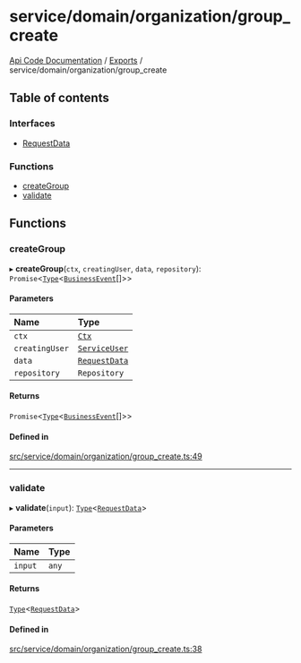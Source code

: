 # service/domain/organization/group\_create
 
[Api Code Documentation](../README.md) / [Exports](../modules.md) / service/domain/organization/group\_create

## Table of contents

### Interfaces

- [RequestData](../interfaces/service_domain_organization_group_create.RequestData.md)

### Functions

- [createGroup](service_domain_organization_group_create.md#creategroup)
- [validate](service_domain_organization_group_create.md#validate)

## Functions

### createGroup

▸ **createGroup**(`ctx`, `creatingUser`, `data`, `repository`): `Promise`<[`Type`](result.md#type)<[`BusinessEvent`](service_domain_business_event.md#businessevent)[]\>\>

#### Parameters

| Name | Type |
| :------ | :------ |
| `ctx` | [`Ctx`](../interfaces/lib_ctx.Ctx.md) |
| `creatingUser` | [`ServiceUser`](../interfaces/service_domain_organization_service_user.ServiceUser.md) |
| `data` | [`RequestData`](../interfaces/service_domain_organization_group_create.RequestData.md) |
| `repository` | `Repository` |

#### Returns

`Promise`<[`Type`](result.md#type)<[`BusinessEvent`](service_domain_business_event.md#businessevent)[]\>\>

#### Defined in

[src/service/domain/organization/group_create.ts:49](https://github.com/openkfw/TruBudget/blob/aca360d/api/src/service/domain/organization/group_create.ts#L49)

___

### validate

▸ **validate**(`input`): [`Type`](result.md#type)<[`RequestData`](../interfaces/service_domain_organization_group_create.RequestData.md)\>

#### Parameters

| Name | Type |
| :------ | :------ |
| `input` | `any` |

#### Returns

[`Type`](result.md#type)<[`RequestData`](../interfaces/service_domain_organization_group_create.RequestData.md)\>

#### Defined in

[src/service/domain/organization/group_create.ts:38](https://github.com/openkfw/TruBudget/blob/aca360d/api/src/service/domain/organization/group_create.ts#L38)
